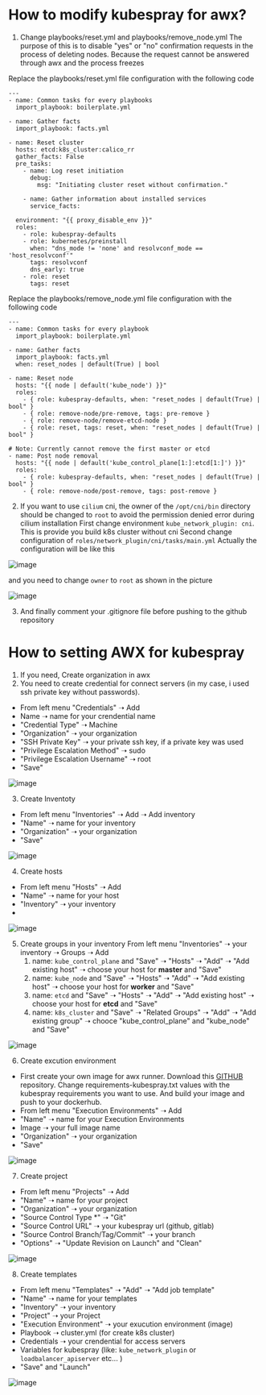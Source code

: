 # How to modify kubespray for awx?

1. Change playbooks/reset.yml and playbooks/remove_node.yml
The purpose of this is to disable "yes" or "no" confirmation requests in the process of deleting nodes. Because the request cannot be answered through awx and the process freezes

Replace the playbooks/reset.yml file configuration with the following code
```
---
- name: Common tasks for every playbooks
  import_playbook: boilerplate.yml

- name: Gather facts
  import_playbook: facts.yml

- name: Reset cluster
  hosts: etcd:k8s_cluster:calico_rr
  gather_facts: False
  pre_tasks:
    - name: Log reset initiation
      debug:
        msg: "Initiating cluster reset without confirmation."

    - name: Gather information about installed services
      service_facts:

  environment: "{{ proxy_disable_env }}"
  roles:
    - role: kubespray-defaults
    - role: kubernetes/preinstall
      when: "dns_mode != 'none' and resolvconf_mode == 'host_resolvconf'"
      tags: resolvconf
      dns_early: true
    - role: reset
      tags: reset
```

Replace the playbooks/remove_node.yml file configuration with the following code

```
---
- name: Common tasks for every playbook
  import_playbook: boilerplate.yml

- name: Gather facts
  import_playbook: facts.yml
  when: reset_nodes | default(True) | bool

- name: Reset node
  hosts: "{{ node | default('kube_node') }}"
  roles:
    - { role: kubespray-defaults, when: "reset_nodes | default(True) | bool" }
    - { role: remove-node/pre-remove, tags: pre-remove }
    - { role: remove-node/remove-etcd-node }
    - { role: reset, tags: reset, when: "reset_nodes | default(True) | bool" }

# Note: Currently cannot remove the first master or etcd
- name: Post node removal
  hosts: "{{ node | default('kube_control_plane[1:]:etcd[1:]') }}"
  roles:
    - { role: kubespray-defaults, when: "reset_nodes | default(True) | bool" }
    - { role: remove-node/post-remove, tags: post-remove }
```


2. If you want to use `cilium` cni, the owner of the `/opt/cni/bin` directory should be changed to `root` to avoid the permission denied error during cilium installation
First change environment `kube_network_plugin: cni`. This is provide you build k8s cluster without cni 
Second change configuration of `roles/network_plugin/cni/tasks/main.yml`
Actually the configuration will be like this

![image](https://github.com/bexruzdiv/awx-kubespray-2-24-1/assets/107495220/e298b41d-6142-45b2-8d90-b74a847f1a20)

and you need to change `owner` to `root` as shown in the picture

![image](https://github.com/bexruzdiv/awx-kubespray-2-24-1/assets/107495220/00cfc743-def5-471b-a07c-e544cd81c5f2)

3. And finally comment your .gitignore file before pushing to the github repository

# How to setting AWX for kubespray
1. If you need, Create organization in awx 
2. You need to create credential for connect servers (in my case, i used ssh private key without passwords).

  - From left menu "Credentials" ➝ Add
  - Name  ➝  name for your crendential name
  - "Credential Type" ➝ Machine
  - "Organization" ➝ your organization
  - "SSH Private Key" ➝ your private ssh key, if a private key was used
  - "Privilege Escalation Method" ➝ sudo
  - "Privilege Escalation Username" ➝ root
  - "Save"

![image](https://github.com/bexruzdiv/awx-kubespray-2-24-1/assets/107495220/06d78578-f3f9-464a-a032-538c986a5131)


3. Create Inventoty
  - From left menu "Inventories" ➝ Add ➝ Add inventory
  - "Name"  ➝ name for your inventory 
  - "Organization" ➝ your organization
  - "Save"

![image](https://github.com/bexruzdiv/awx-kubespray-2-24-1/assets/107495220/9cbe9e90-d41f-4f1f-a426-40f131beb5da)

4. Create hosts
  -  From left menu "Hosts" ➝ Add
  -  "Name"  ➝ name for your host
  -  "Inventory"  ➝ your inventory
  -  
![image](https://github.com/bexruzdiv/awx-kubespray-2-24-1/assets/107495220/f6878f83-2765-4141-be05-7e35aa956d77)

5. Create groups in your inventory
    From left menu "Inventories" ➝ your inventory ➝ Groups ➝ Add 
    1. name: `kube_control_plane` and "Save" ➝ "Hosts"  ➝ "Add"  ➝ "Add existing host" ➝ choose your host for __master__ and "Save"
    2. name: `kube_node` and "Save" ➝  "Hosts" ➝ "Add"  ➝ "Add existing host" ➝ choose your host for __worker__ and "Save"
    3. name: `etcd` and "Save"  ➝  "Hosts" ➝ "Add"  ➝ "Add existing host" ➝ choose your host for __etcd__ and "Save"
    4. name: `k8s_cluster` and "Save" ➝ "Related Groups" ➝ "Add"  ➝ "Add existing group" ➝ chooce "kube_control_plane" and "kube_node" and "Save"
   
![image](https://github.com/bexruzdiv/awx-kubespray-2-24-1/assets/107495220/cf63e14d-13cd-4548-a6a3-d08a0b372165)

6. Create excution environment
  -  First create your own image for awx runner. Download this [GITHUB](https://github.com/bexruzdiv/awx-excuter.git) repository. Change requirements-kubespray.txt values with the kubespray requirements you want to use. And build your image and push to your dockerhub.
  -  From left menu "Execution Environments"  ➝ Add
  -  "Name"  ➝  name for your Execution Environments
  -  Image ➝  your full image name
  -  "Organization"  ➝  your organization
  -  "Save"

![image](https://github.com/bexruzdiv/awx-kubespray-2-24-1/assets/107495220/74cd0b8a-15e2-4631-89cb-a55275d31dab)


7. Create project
  -  From left menu "Projects"  ➝ Add
  -  "Name"  ➝  name for your project
  -  "Organization"  ➝  your organization
  -  "Source Control Type *"  ➝  "Git"
  -  "Source Control URL"   ➝  your kubespray url (github, gitlab)
  -  "Source Control Branch/Tag/Commit"   ➝  your branch
  -  "Options"    ➝   "Update Revision on Launch" and "Clean"

![image](https://github.com/bexruzdiv/awx-kubespray-2-24-1/assets/107495220/2cfa2129-2f53-46bc-88ba-3b6237ebb658)

8. Create templates
  -  From left menu "Templates"  ➝ "Add" ➝  "Add job template"
  -  "Name"  ➝  name for your templates
  -  "Inventory"  ➝ your inventory
  -  "Project"  ➝ your Project
  -  "Execution Environment"  ➝  your exucution environment (image)
  -  Playbook  ➝  cluster.yml (for create k8s cluster)
  -  Credentials  ➝  your crendential for access servers
  -  Variables for kubespray (like: `kube_network_plugin` or `loadbalancer_apiserver` etc... )
  -  "Save" and "Launch"

![image](https://github.com/bexruzdiv/awx-kubespray-2-24-1/assets/107495220/a85a4d6c-35cd-4c02-a0a9-40bec6cc2c45)


